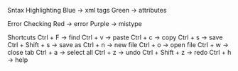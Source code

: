 Sntax Highlighting
    Blue -> xml tags
    Green -> attributes

Error Checking
    Red -> error
    Purple -> mistype

Shortcuts
    Ctrl + F -> find
    Ctrl + v -> paste
    Ctrl + c -> copy
    Ctrl + s -> save
    Ctrl + Shift + s -> save as
    Ctrl + n -> new file
    Ctrl + o -> open file
    Ctrl + w -> close tab
    Ctrl + a -> select all
    Ctrl + z -> undo
    Ctrl + Shift + z -> redo
    Ctrl + h -> help
